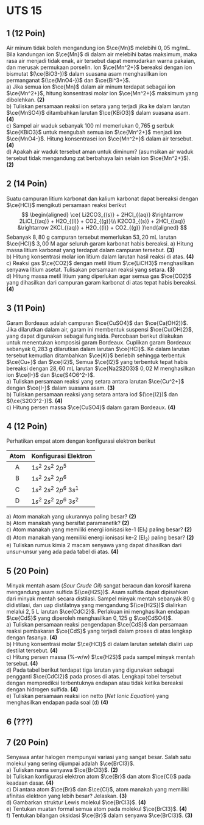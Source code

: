# UTS 15

## 1 (12 Poin)
Air minum tidak boleh mengandung ion $\ce{Mn}$ melebihi $0,05$ mg/mL. Bila kandungan ion $\ce{Mn}$ di dalam air melebihi batas maksimum, maka rasa air menjadi tidak enak, air tersebut dapat memudarkan warna pakaian, dan merusak permukaan porselin. Ion $\ce{Mn^2+}$ bereaksi dengan ion bismutat $(\ce{BiO3-})$ dalam suasana asam menghasilkan ion permanganat $(\ce{MnO4-})$ dan $\ce{Bi^3+}$.  
a) Jika semua ion $\ce{Mn}$ dalam air minum terdapat sebagai ion $\ce{Mn^2+}$, hitung konsentrasi molar ion $\ce{Mn^2+}$ maksimum yang dibolehkan. **(2)**   
b) Tuliskan persamaan reaksi ion setara yang terjadi jika ke dalam larutan $\ce{MnSO4}$ ditambahkan larutan $\ce{KBiO3}$ dalam suasana asam. **(4)**   
c) Sampel air waduk sebanyak $100$ ml memerlukan $0,765$ g serbuk $\ce{KBiO3}$ untuk mengubah semua ion $\ce{Mn^2+}$ menjadi ion $\ce{MnO4-}$. Hitung konsentrasei ion $\ce{Mn^2+}$ dalam air tersebut. **(4)**  
d) Apakah air waduk tersebut aman untuk diminum? (asumsikan air waduk tersebut tidak mengandung zat berbahaya lain selain ion $\ce{Mn^2+}$). **(2)**

## 2 (14 Poin)
Suatu campuran litium karbonat dan kalium karbonat dapat bereaksi dengan $\ce{HCl}$ mengikuti persamaan reaksi berikut
$$
\begin{aligned} \ce{
    Li2CO3_{(s)} + 2HCl_{(aq)} &\rightarrow 2LiCl_{(aq)} + H2O_{(l)} + CO2_{(g)}\\\
    K2CO3_{(s)} + 2HCl_{(aq)} &\rightarrow 2KCl_{(aq)} + H2O_{(l)} + CO2_{(g)}
}\end{aligned}
$$
Sebanyak $8,80$ g campuran tersebut memerlukan $53,20$ mL larutan $\ce{HCl}$ $3,00$ M agar seluruh garam karbonat habis bereaksi.
a) Hitung massa litium karbonat yang terdapat dalam campuran tersebut. **(3)**  
b) Hitung konsentrasi molar ion litium dalam larutan hasil reaksi di atas. **(4)**  
c) Reaksi gas $\ce{CO2}$ dengan metil litium $\ce{LiCH3}$ menghasilkan senyawa litium asetat. Tulisakan persamaan reaksi yang setara. **(3)**  
d) Hitung massa metil litium yang diperlukan agar semua gas $\ce{CO2}$ yang dihasilkan dari campuran garam karbonat di atas tepat habis bereaksi. **(4)**  

## 3 (11 Poin)
Garam Bordeaux adalah campuran $\ce{CuSO4}$ dan $\ce{Ca(OH2)}$. Jika dilarutkan dalam air, garam ini membentuk suspensi $\ce{Cu(OH)2}$, yang dapat digunakan sebagai fungisida. Percobaan berikut dilakukan untuk menentukan komposisi garam Bordeaux. Cuplikan garam Bordeaux sebanyak $0,283$ g dilarutkan dalam larutan $\ce{HCl}$. Ke dalam larutan tersebut kemudian ditambahkan $\ce{KI}$ berlebih sehingga terbentuk $\ce{Cu+}$ dan $\ce{I2}$, Semua $\ce{I2}$ yang terbentuk tepat habis bereaksi dengan $28,60$ mL larutan $\ce{Na2S2O3}$ $0,02$ M menghasilkan ion $\ce{I-}$ dan $\ce{S4O6^2-}$.  
a) Tuliskan persamaan reaksi yang setara antara larutan $\ce{Cu^2+}$ dengan $\ce{I-}$ dalam suasana asam. **(3)**  
b) Tuliskan persamaan reaksi yang setara antara iod $(\ce{I2})$ dan $(\ce{S2O3^2-})$. **(4)**  
c) Hitung persen massa $\ce{CuSO4}$ dalam garam Bordeaux. **(4)**  

## 4 (12 Poin)
Perhatikan empat atom dengan konfigurasi elektron berikut

| Atom | Konfigurasi Elektron     |
| :--: | --------------------     |
| A    | $1s^2\ 2s^2\ 2p^5$       |
| B    | $1s^2\ 2s^2\ 2p^6$       |
| C    | $1s^2\ 2s^2\ 2p^6\ 3s^1$ |
| D    | $1s^2\ 2s^2\ 2p^6\ 3s^2$ |

a) Atom manakah yang ukurannya paling besar? **(2)**  
b) Atom manakah yang bersifat paramanetik? **(2)**  
c) Atom manakah yang memiliki energi ionisasi ke-1 (EI$_1$) paling besar? **(2)**  
d) Atom manakah yang memiliki energi ionisasi ke-2 (EI$_2$) paling besar? **(2)**  
e) Tuliskan rumus kimia $2$ macam senyawa yang dapat dihasilkan dari unsur-unsur yang ada pada tabel di atas. **(4)**

## 5 (20 Poin)
Minyak mentah asam (*Sour Crude Oil*) sangat beracun dan korosif karena mengandung asam sulfida $(\ce{H2S})$. Asam sulfida dapat dipisahkan dari minyak mentah secara distilasi. Sampel minyak mentah sebanyak $80$ g didistilasi, dan uap distilatnya yang mengandung $(\ce{H2S})$ dialirkan melalui $2,5$ L larutan $\ce{CdCl2}$. Perlakuan ini menghasilkan endapan $\ce{CdS}$ yang diperoleh menghasilkan $0,125$ g $\ce{CdSO4}$.  
a) Tuliskan persamaan reaksi pengendapan $\ce{CdS}$ dan persamaan reaksi pembakaran $\ce{CdS}$ yang terjadi dalam proses di atas lengkap dengan fasanya. **(4)**  
b) Hitung konsentrasi molar $\ce{HCl}$ di dalam larutan setelah dialiri uap destilat tersebut. **(4)**  
c) Hitung persen massa (%-w/w) $\ce{H2S}$ pada sampel minyak mentah tersebut. **(4)**  
d) Pada tabel berikut terdapat tiga larutan yang digunakan sebagai pengganti $\ce{CdCl2}$ pada proses di atas. Lengkapi tabel tersebut dengan memprediksi terbentuknya endapan atau tidak ketika bereaksi dengan hidrogen sulfida. **(4)**  
e) Tuliskan persamaan reaksi ion netto (*Net Ionic Equation*) yang menghasilkan endapan pada soal (d) **(4)**   

## 6 (???)

## 7 (20 Poin)
Senyawa antar halogen mempunyai variasi yang sangat besar. Salah satu molekul yang sering dijumpai adalah $\ce{BrCl3}$.  
a) Tuliskan nama senyawa $\ce{BrCl3}$. **(2)**  
b) Tuliskan konfigurasi elektron atom $\ce{Br}$ dan atom $\ce{Cl}$ pada keadaan dasar. **(4)**  
c) Di antara atom $\ce{Br}$ dan $\ce{Cl}$, atom manakah yang memiliki afinitas elektron yang lebih besar? Jelaskan. **(3)**  
d) Gambarkan struktur Lewis molekul $\ce{BrCl3}$. **(4)**  
e) Tentukan muatan formal semua atom pada molekul $\ce{BrCl3}$. **(4)**  
f) Tentukan bilangan oksidasi $\ce{Br}$ dalam senyawa $\ce{BrCl3}$. **(3)**